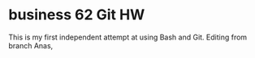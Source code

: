 # business 62 Git HW

This is my first independent attempt at using Bash and Git.
Editing from branch Anas, 
